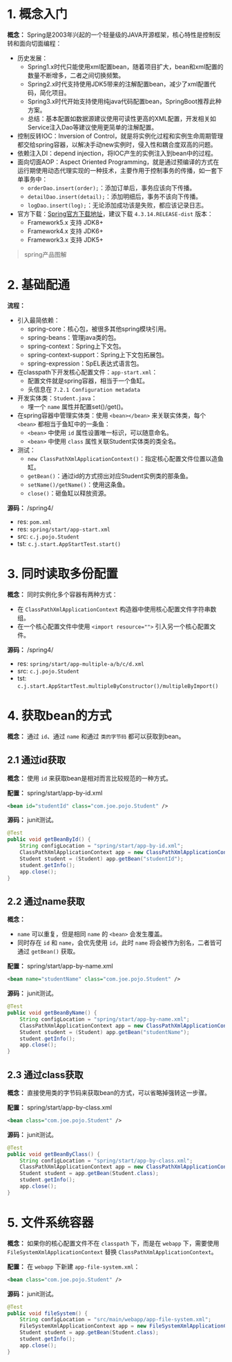 # 1. 概念入门

**概念：** Spring是2003年兴起的一个轻量级的JAVA开源框架，核心特性是控制反转和面向切面编程：
- 历史发展：
    - Spring1.x时代只能使用xml配置bean，随着项目扩大，bean和xml配置的数量不断增多，二者之间切换频繁。
    - Spring2.x时代支持使用JDK5带来的注解配置bean，减少了xml配置代码，简化项目。
    - Spring3.x时代开始支持使用纯java代码配置bean，SpringBoot推荐此种方案。
    - 总结：基本配置如数据源建议使用可读性更高的XML配置，开发相关如Service注入Dao等建议使用更简单的注解配置。
- 控制反转IOC：Inversion of Control，就是将实例化过程和实例生命周期管理都交给spring容器，以解决手动new实例时，侵入性和耦合度双高的问题。
- 依赖注入DI：depend injection，将IOC产生的实例注入到bean中的过程。
- 面向切面AOP：Aspect Oriented Programming，就是通过预编译的方式在运行期使用动态代理实现的一种技术，主要作用于控制事务的传播，如一套下单事务中：
    - `orderDao.insert(order);`：添加订单后，事务应该向下传播。
    - `detailDao.insert(detail);`：添加明细后，事务不该向下传播。
    - `logDao.insert(log);`：无论添加成功该是失败，都应该记录日志。
- 官方下载：[Spring官方下载地址](https://repo.spring.io/release/org/springframework/spring)，建议下载 `4.3.14.RELEASE-dist` 版本：
    - Framework5.x 支持 JDK8+
    - Framework4.x 支持 JDK6+
    - Framework3.x 支持 JDK5+

> spring产品图解

# 2. 基础配通

**流程：**
- 引入最简依赖：
    - spring-core：核心包，被很多其他spring模块引用。
    - spring-beans：管理java类的包。
    - spring-context：Spring上下文包。
    - spring-context-support：Spring上下文包拓展包。
    - spring-expression：SpEL表达式语言包。
- 在classpath下开发核心配置文件：`app-start.xml`：
    - 配置文件就是spring容器，相当于一个鱼缸。
    - 头信息在 `7.2.1 Configuration metadata`
- 开发实体类：`Student.java`：
    - 埋一个 `name` 属性并配置set()/get()。
- 在spring容器中管理实体类：使用 `<bean></bean>` 来关联实体类，每个 `<bean>` 都相当于鱼缸中的一条鱼：
    - `<bean>` 中使用 `id` 属性设置唯一标识，可以随意命名。
    - `<bean>` 中使用 `class` 属性关联Student实体类的类全名。
- 测试：
    - `new ClassPathXmlApplicationContext()`：指定核心配置文件位置以造鱼缸。
    - `getBean()`：通过id的方式捞出对应Student实例类的那条鱼。
    - `setName()/getName()`：使用这条鱼。  
    - `close()`：砸鱼缸以释放资源。

**源码：** /spring4/
- res: `pom.xml`
- res: `spring/start/app-start.xml`
- src: `c.j.pojo.Student`
- tst: `c.j.start.AppStartTest.start()`

# 3. 同时读取多份配置

**概念：** 同时实例化多个容器有两种方式：
- 在 `ClassPathXmlApplicationContext` 构造器中使用核心配置文件字符串数组。
- 在一个核心配置文件中使用 `<import resource="">` 引入另一个核心配置文件。

**源码：** /spring4/
- res: `spring/start/app-multiple-a/b/c/d.xml`
- src: `c.j.pojo.Student`
- tst: `c.j.start.AppStartTest.multipleByConstructor()/multipleByImport()`

# 4. 获取bean的方式

**概念：** 通过 `id`、通过 `name` 和通过 `类的字节码` 都可以获取到bean。

## 2.1 通过id获取

**概念：** 使用 `id` 来获取bean是相对而言比较规范的一种方式。

**配置：** spring/start/app-by-id.xml
```xml
<bean id="studentId" class="com.joe.pojo.Student" />
```

**源码：** junit测试。
```java
@Test
public void getBeanById() {
    String configLocation = "spring/start/app-by-id.xml";
    ClassPathXmlApplicationContext app = new ClassPathXmlApplicationContext(configLocation);
    Student student = (Student) app.getBean("studentId");
    student.getInfo();
    app.close();
}
```

## 2.2 通过name获取

**概念：** 
- `name` 可以重复，但是相同 `name` 的 `<bean>` 会发生覆盖。
- 同时存在 `id` 和 `name`，会优先使用 `id`，此时 `name` 将会被作为别名，二者皆可通过 `getBean()` 获取。

**配置：** spring/start/app-by-name.xml
```xml
<bean name="studentName" class="com.joe.pojo.Student" />
```

**源码：** junit测试。
```java
@Test
public void getBeanByName() {
    String configLocation = "spring/start/app-by-name.xml";
    ClassPathXmlApplicationContext app = new ClassPathXmlApplicationContext(configLocation);
    Student student = (Student) app.getBean("studentName");
    student.getInfo();
    app.close();
}
```

## 2.3 通过class获取

**概念：** 直接使用类的字节码来获取bean的方式，可以省略掉强转这一步骤。

**配置：** spring/start/app-by-class.xml
```xml
<bean class="com.joe.pojo.Student" />
```

**源码：** junit测试。
```java
@Test
public void getBeanByClass() {
    String configLocation = "spring/start/app-by-class.xml";
    ClassPathXmlApplicationContext app = new ClassPathXmlApplicationContext(configLocation);
    Student student = app.getBean(Student.class);
    student.getInfo();
    app.close();
}
```

# 5. 文件系统容器

**概念：** 如果你的核心配置文件不在 `classpath` 下，而是在 `webapp` 下，需要使用 `FileSystemXmlApplicationContext` 替换 `ClassPathXmlApplicationContext`。

**配置：** 在 `webapp` 下新建 `app-file-system.xml`：
```xml
<bean class="com.joe.pojo.Student" />
```

**源码：** junit测试。
```java
@Test
public void fileSystem() {
    String configLocation = "src/main/webapp/app-file-system.xml";
    FileSystemXmlApplicationContext app = new FileSystemXmlApplicationContext(configLocation);
    Student student = app.getBean(Student.class);
    student.getInfo();
    app.close();
}
```
